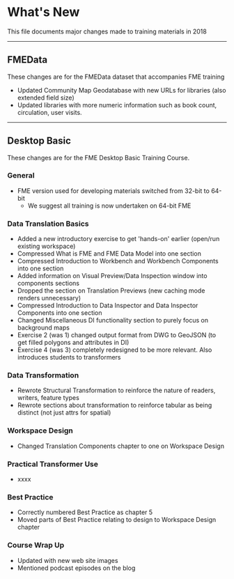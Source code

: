 # What's New #
This file documents major changes made to training materials in 2018

---

## FMEData ##
These changes are for the FMEData dataset that accompanies FME training

- Updated Community Map Geodatabase with new URLs for libraries (also extended field size)
- Updated libraries with more numeric information such as book count, circulation, user visits.


---

## Desktop Basic ##
These changes are for the FME Desktop Basic Training Course.

### General ###
- FME version used for developing materials switched from 32-bit to 64-bit 
	- We suggest all training is now undertaken on 64-bit FME

 
### Data Translation Basics ###
- Added a new introductory exercise to get 'hands-on' earlier (open/run existing workspace)
- Compressed What is FME and FME Data Model into one section
- Compressed Introduction to Workbench and Workbench Components into one section
- Added information on Visual Preview/Data Inspection window into components sections
- Dropped the section on Translation Previews (new caching mode renders unnecessary)
- Compressed Introduction to Data Inspector and Data Inspector Components into one section
- Changed Miscellaneous DI functionality section to purely focus on background maps
- Exercise 2 (was 1) changed output format from DWG to GeoJSON (to get filled polygons and attributes in DI)
- Exercise 4 (was 3) completely redesigned to be more relevant. Also introduces students to transformers

### Data Transformation ###
- Rewrote Structural Transformation to reinforce the nature of readers, writers, feature types
- Rewrote sections about transformation to reinforce tabular as being distinct (not just attrs for spatial)


### Workspace Design ###
- Changed Translation Components chapter to one on Workspace Design


### Practical Transformer Use ###
- xxxx


### Best Practice ###
- Correctly numbered Best Practice as chapter 5
- Moved parts of Best Practice relating to design to Workspace Design chapter


### Course Wrap Up ###
- Updated with new web site images
- Mentioned podcast episodes on the blog

